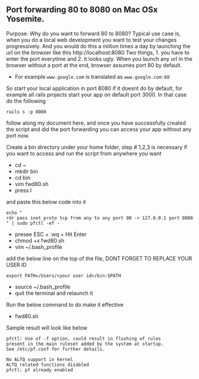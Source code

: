 ## Port forwarding 80 to 8080 on Mac OSx Yosemite.
Purpose:
Why do you want to forward 80 to 8080?
Typical use case is, when you do a local web development you want to test your changes progressively. And you would do this a million times a day by launching the url on the browser like this http://localhost:8080
Two things, 1. you have to enter the port everytime and 2. it looks ugly. When you launch any url in the browser without a port at the end, browser assumes port 80 by default. 

- For example
```www.google.com``` is translated as ```www.google.com:80```

So start your local application in port 8080 if it doesnt do by default, for example all rails projects start your app on default port 3000. In that case do the following

``` rails s -p 8080 ```

follow along my document here, and once you  have successfully created the script and did the port forwarding you can access your app without any port now.


Create a bin directory under your home folder, step # 1,2,3 is necessary if you want to access and run the script from anywhere you want

- cd ~
- mkdir bin
- cd bin
- vim fwd80.sh
- press I

and paste this below code into it

```
echo "
rdr pass inet proto tcp from any to any port 80 -> 127.0.0.1 port 8080
" | sudo pfctl -ef -
```

- presee ESC + :wq + Hit Enter
- chmod +x fwd80.sh
- vim ~/.bash_profile

add the below line on the top of the file, DONT FORGET TO REPLACE YOUR USER ID

```
export PATH=/Users/<your user id>/bin:$PATH

```

- source ~/.bash_profile
- quit the terminal and relaunch it

Run the below command to do make it effective

- fwd80.sh

Sample result will look like below
```
pfctl: Use of -f option, could result in flushing of rules
present in the main ruleset added by the system at startup.
See /etc/pf.conf for further details.

No ALTQ support in kernel
ALTQ related functions disabled
pfctl: pf already enabled
```
